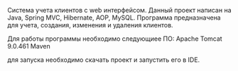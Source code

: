 Система учета клиентов с web интерфейсом.
Данный проект написан на Java, Spring MVC, Hibernate, AOP, MySQL.
Программа предназначена для учета, создания, изменения и удаления клиентов.

Для работы программы необходимо следующиее ПО:
Apache Tomcat 9.0.461
Maven

для запуска необходимо скачать проект и запустить его в IDE.

